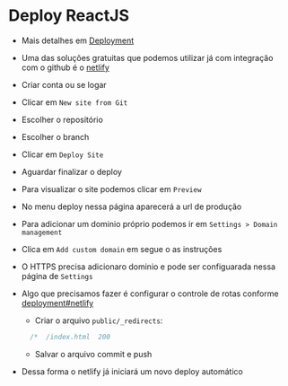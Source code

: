 # Deploy ReactJS

- Mais detalhes em [Deployment](https://create-react-app.dev/docs/deployment)

- Uma das soluções gratuitas que podemos utilizar já com integração com o github é o [netlify](https://www.netlify.com)

- Criar conta ou se logar

- Clicar em `New site from Git`

- Escolher o repositório

- Escolher o branch

- Clicar em `Deploy Site`

- Aguardar finalizar o deploy

- Para visualizar o site podemos clicar em `Preview`

- No menu deploy nessa página aparecerá a url de produção

- Para adicionar um dominio próprio podemos ir em `Settings > Domain management`

- Clica em `Add custom domain` em segue o as instruções

- O HTTPS precisa adicionaro dominio e pode ser configuarada nessa página de `Settings`

- Algo que precisamos fazer é configurar o controle de rotas conforme [deployment#netlify](https://create-react-app.dev/docs/deployment#netlify)

  - Criar o arquivo `public/_redirects`:

  ```js
    /*  /index.html  200
  ```

  - Salvar o arquivo commit e push

- Dessa forma o netlify já iniciará um novo deploy automático
